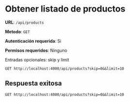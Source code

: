 # Obtener listado de productos

**URL**: `/api/products`

**Metodo**: `GET`

**Autenticación requerida**: Si

**Permisos requeridos**: Ninguno

Entradas opcionales: skip y limit

```http
GET http://localhost:4000/api/products?skip=0&&limit=10
```

## Respuesta exitosa

```http
GET http://localhost:4000/api/products?skip=0&&limit=10
```
